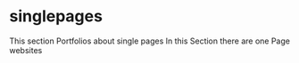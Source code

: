 # singlepages
This section Portfolios about single pages
In this Section there are one Page websites 
